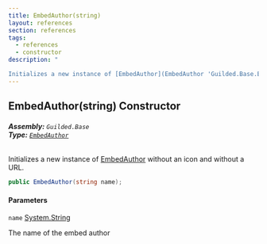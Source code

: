 ```yaml
---
title: EmbedAuthor(string)
layout: references
section: references
tags:
  - references
  - constructor
description: "

Initializes a new instance of [EmbedAuthor](EmbedAuthor 'Guilded.Base.Embeds.EmbedAuthor') without an icon and without a URL."
---
```


## EmbedAuthor(string) Constructor
###### **Assembly:** `Guilded.Base`<br/>**Type:** [`EmbedAuthor`](EmbedAuthor 'Guilded.Base.Embeds.EmbedAuthor')

Initializes a new instance of [EmbedAuthor](EmbedAuthor 'Guilded.Base.Embeds.EmbedAuthor') without an icon and without a URL.

```csharp
public EmbedAuthor(string name);
```
#### Parameters

<a name='Guilded.Base.Embeds.EmbedAuthor.EmbedAuthor(string).name'></a>

`name` [System.String](https://docs.microsoft.com/en-us/dotnet/api/System.String 'System.String')

The name of the embed author
